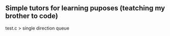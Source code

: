 ## Simple tutors for learning puposes (teatching my brother to code)
test.c > single direction queue
